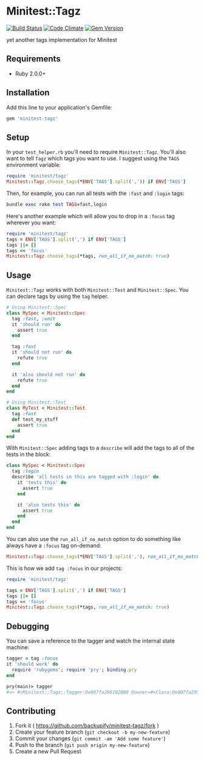 # Minitest::Tagz

[![Build Status](https://travis-ci.org/backupify/minitest-tagz.svg)](https://travis-ci.org/backupify/minitest-tagz)
[![Code Climate](https://codeclimate.com/github/backupify/minitest-tagz/badges/gpa.svg)](https://codeclimate.com/github/backupify/minitest-tagz)
[![Gem Version](https://badge.fury.io/rb/minitest-tagz.svg)](http://badge.fury.io/rb/minitest-tagz)

yet another tags implementation for Minitest

## Requirements

* Ruby 2.0.0+

## Installation

Add this line to your application's Gemfile:

```rb
gem 'minitest-tagz'
```

## Setup

In your `test_helper.rb` you'll need to require `Minitest::Tagz`. You'll also
want to tell `Tagz` which tags you want to use. I suggest using the `TAGS` environment
variable:

```rb
require 'minitest/tagz'
Minitest::Tagz.choose_tags(*ENV['TAGS'].split(',')) if ENV['TAGS']
```

Then, for example, you can run all tests with the `:fast` and `:login` tags:

```rb
bundle exec rake test TAGS=fast,login
```

Here's another example which will allow you to drop in a `:focus` tag wherever you want:

```rb
require 'minitest/tagz'
tags = ENV['TAGS'].split(',') if ENV['TAGS']
tags ||= []
tags << 'focus'
Minitest::Tagz.choose_tags(*tags, run_all_if_no_match: true)
```

## Usage

`Minitest::Tagz` works with both `Minitest::Test` and `Minitest::Spec`. You can declare
tags by using the `tag` helper.

```rb
# Using Minitest::Spec
class MySpec < Minitest::Spec
  tag :fast, :unit
  it 'should run' do
    assert true
  end

  tag :fast
  it 'should not run' do
    refute true
  end

  it 'also should not run' do
    refute true
  end
end

# Using Minitest::Test
class MyTest < Minitest::Test
  tag :fast
  def test_my_stuff
    assert true
  end
end
```

With `Minitest::Spec` adding tags to a `describe` will add the tags to all of the
tests in the block:

```rb
class MySpec < Minitest::Spec
  tag :login
  describe 'all tests in this are tagged with :login' do
    it 'tests this' do
      assert true
    end

    it 'also tests this' do
      assert true
    end
  end
end
```

You can also use the `run_all_if_no_match` option to do something like always have a `:focus` tag on-demand:

```rb
Minitest::Tagz.choose_tags(*ENV['TAGS'].split(','), run_all_if_no_match: true) if ENV['TAGS']
```

This is how we add `tag :focus` in our projects:

```rb
require 'minitest/tagz'

tags = ENV['TAGS'].split(',') if ENV['TAGS']
tags ||= []
tags << 'focus'
Minitest::Tagz.choose_tags(*tags, run_all_if_no_match: true)
```

## Debugging

You can save a reference to the tagger and watch the internal state machine:

```rb
tagger = tag :focus
it 'should work' do
  require 'rubygems'; require 'pry'; binding.pry
end

pry(main)> tagger
#=> #<Minitest::Tagz::Tagger:0x007fa296102008 @owner=#<Class:0x007fa2957317b8>, @patchers=[Minitest::Tagz::MinitestPatcher], @pending_tags=[:focus], @state="applying_tags">
```

## Contributing

1. Fork it ( https://github.com/backupify/minitest-tagz/fork )
2. Create your feature branch (`git checkout -b my-new-feature`)
3. Commit your changes (`git commit -am 'Add some feature'`)
4. Push to the branch (`git push origin my-new-feature`)
5. Create a new Pull Request
